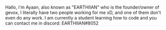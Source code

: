 Hallo, i'm Ayaan, also known as "EARTHIIAN"
who is the founder/owner of gevox, I literally have two people working for me xD, and one of them don't even do any work.
I am currently a student learning how to code and
you can contact me in discord: EARTHIIAN#8052
<!---
EARTHIIAN/EARTHIIAN is a ✨ special ✨ repository because its `README.md` (this file) appears on your GitHub profile.
You can click the Preview link to take a look at your changes.
--->
